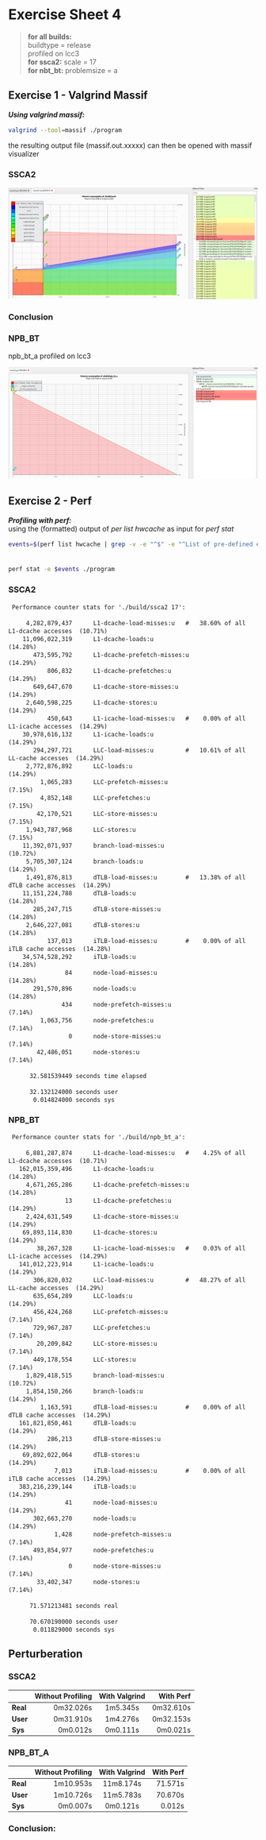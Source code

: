 # Exercise Sheet 4


> **for all builds:**   
> buildtype = release  
> profiled on lcc3  
> **for ssca2:**  scale = 17  
> **for nbt_bt:** problemsize = a
> 

## Exercise 1 - Valgrind Massif

***Using valgrind massif:***
```sh
valgrind --tool=massif ./program
```
the resulting output file (massif.out.xxxxx) can then be opened with massif visualizer
### SSCA2

![](massif-ssc2.png)


### Conclusion

### NPB_BT
npb_bt_a profiled on lcc3

![alt text](massif-npb_bt_a.png)





## Exercise 2 - Perf
 ***Profiling with perf:***  
using the (formatted) output of *per list hwcache* as input for *perf stat*
```sh
events=$(perf list hwcache | grep -v -e "^$" -e "^List of pre-defined events" -e "^$" -e "^cpu_atom" -e "^cpu_core" | awk '{print $1}' | paste -sd "," -)


perf stat -e $events ./program
```

### SSCA2

```
 Performance counter stats for './build/ssca2 17':

     4,282,879,437      L1-dcache-load-misses:u   #   38.60% of all L1-dcache accesses  (10.71%)
    11,096,022,319      L1-dcache-loads:u                                             (14.28%)
       473,595,792      L1-dcache-prefetch-misses:u                                     (14.29%)
           806,832      L1-dcache-prefetches:u                                        (14.29%)
       649,647,670      L1-dcache-store-misses:u                                      (14.29%)
     2,640,598,225      L1-dcache-stores:u                                            (14.29%)
           450,643      L1-icache-load-misses:u   #    0.00% of all L1-icache accesses  (14.29%)
    30,978,616,132      L1-icache-loads:u                                             (14.29%)
       294,297,721      LLC-load-misses:u         #   10.61% of all LL-cache accesses  (14.29%)
     2,772,876,892      LLC-loads:u                                                   (14.29%)
         1,065,283      LLC-prefetch-misses:u                                         (7.15%)
         4,852,148      LLC-prefetches:u                                              (7.15%)
        42,170,521      LLC-store-misses:u                                            (7.15%)
     1,943,787,968      LLC-stores:u                                                  (7.15%)
    11,392,071,937      branch-load-misses:u                                          (10.72%)
     5,705,307,124      branch-loads:u                                                (14.29%)
     1,491,876,813      dTLB-load-misses:u        #   13.38% of all dTLB cache accesses  (14.29%)
    11,151,224,788      dTLB-loads:u                                                  (14.28%)
       285,247,715      dTLB-store-misses:u                                           (14.28%)
     2,646,227,081      dTLB-stores:u                                                 (14.28%)
           137,013      iTLB-load-misses:u        #    0.00% of all iTLB cache accesses  (14.28%)
    34,574,528,292      iTLB-loads:u                                                  (14.28%)
                84      node-load-misses:u                                            (14.28%)
       291,570,896      node-loads:u                                                  (14.28%)
               434      node-prefetch-misses:u                                        (7.14%)
         1,063,756      node-prefetches:u                                             (7.14%)
                 0      node-store-misses:u                                           (7.14%)
        42,486,051      node-stores:u                                                 (7.14%)

      32.581539449 seconds time elapsed

      32.132124000 seconds user
       0.014824000 seconds sys
```



### NPB_BT


```
 Performance counter stats for './build/npb_bt_a':

     6,881,287,874      L1-dcache-load-misses:u   #    4.25% of all L1-dcache accesses  (10.71%)
   162,015,359,496      L1-dcache-loads:u                                             (14.28%)
     4,671,265,286      L1-dcache-prefetch-misses:u                                     (14.28%)
                13      L1-dcache-prefetches:u                                        (14.29%)
     2,424,631,549      L1-dcache-store-misses:u                                      (14.29%)
    69,893,114,830      L1-dcache-stores:u                                            (14.29%)
        38,267,328      L1-icache-load-misses:u   #    0.03% of all L1-icache accesses  (14.29%)
   141,012,223,914      L1-icache-loads:u                                             (14.29%)
       306,820,032      LLC-load-misses:u         #   48.27% of all LL-cache accesses  (14.29%)
       635,654,289      LLC-loads:u                                                   (14.29%)
       456,424,268      LLC-prefetch-misses:u                                         (7.14%)
       729,967,287      LLC-prefetches:u                                              (7.14%)
        20,209,842      LLC-store-misses:u                                            (7.14%)
       449,178,554      LLC-stores:u                                                  (7.14%)
     1,829,418,515      branch-load-misses:u                                          (10.72%)
     1,854,150,266      branch-loads:u                                                (14.29%)
         1,163,591      dTLB-load-misses:u        #    0.00% of all dTLB cache accesses  (14.29%)
   161,821,850,461      dTLB-loads:u                                                  (14.29%)
           286,213      dTLB-store-misses:u                                           (14.29%)
    69,892,022,064      dTLB-stores:u                                                 (14.29%)
             7,013      iTLB-load-misses:u        #    0.00% of all iTLB cache accesses  (14.29%)
   383,216,239,144      iTLB-loads:u                                                  (14.29%)
                41      node-load-misses:u                                            (14.29%)
       302,663,270      node-loads:u                                                  (14.29%)
             1,428      node-prefetch-misses:u                                        (7.14%)
       493,854,977      node-prefetches:u                                             (7.14%)
                 0      node-store-misses:u                                           (7.14%)
        33,402,347      node-stores:u                                                 (7.14%)

      71.571213481 seconds real

      70.670190000 seconds user
       0.011829000 seconds sys
```

## Perturberation

### SSCA2

|               | Without Profiling | With Valgrind  | With Perf       |
|---------------|------------------:|:--------------:|----------------:|
| **Real**      |      0m32.026s    |   1m5.345s     |     0m32.610s   |
| **User**      |      0m31.910s    |   1m4.276s     |     0m32.153s   |
| **Sys**       |      0m0.012s     |   0m0.111s     |     0m0.021s    |


### NPB_BT_A

|                | Without Profiling | With Valgrind  | With Perf       |
|----------------|------------------:|:--------------:|----------------:|
| **Real**       |        1m10.953s  |   11m8.174s    |    71.571s      |
| **User**       |        1m10.726s  |   11m5.783s    |    70.670s      |
| **Sys**        |         0m0.007s  |    0m0.121s    |     0.012s      |


### Conclusion: